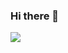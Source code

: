 ### Hi there 👋

<p align="center">
  <a>
    <img align="left" src="https://github-readme-stats.vercel.app/api?username=jzhou59&count_private=true&show_icons=true&theme=vue"></img>
  </a>
</p>
